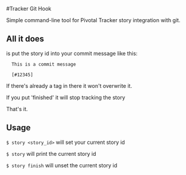 #Tracker Git Hook

Simple command-line tool for Pivotal Tracker story integration with git.

## All it does
is put the story id into your commit message like this:

```
  This is a commit message
  
  [#12345]
```

If there's already a tag in there it won't overwrite it.

If you put 'finished' it will stop tracking the story

That's it.

## Usage
`$ story <story_id>` will set your current story id

`$ story` will print the current story id

`$ story finish` will unset the current story id
